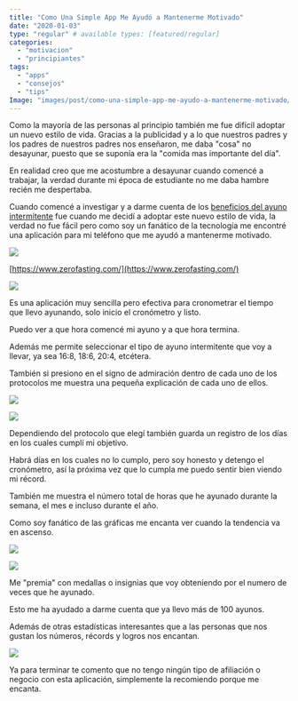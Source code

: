 ```yaml
---
title: "Como Una Simple App Me Ayudó a Mantenerme Motivado"
date: "2020-01-03"
type: "regular" # available types: [featured/regular]
categories: 
  - "motivacion"
  - "principiantes"
tags: 
  - "apps"
  - "consejos"
  - "tips"
Image: "images/post/como-una-simple-app-me-ayudo-a-mantenerme-motivado/Zero-Fasting-Logo.png"
---
```


Como la mayoría de las personas al principio también me fue difícil adoptar un nuevo estilo de vida. Gracias a la publicidad y a lo que nuestros padres y los padres de nuestros padres nos enseñaron, me daba "cosa" no desayunar, puesto que se suponía era la "comida mas importante del día".

En realidad creo que me acostumbre a desayunar cuando comencé a trabajar, la verdad durante mi época de estudiante no me daba hambre recién me despertaba.

Cuando comencé a investigar y a darme cuenta de los [beneficios del ayuno intermitente](https://ayunointermitente.blog/2019/12/12/4-beneficios-del-ayuno-intermitente/) fue cuando me decidí a adoptar este nuevo estilo de vida, la verdad no fue fácil pero como soy un fanático de la tecnología me encontré una aplicación para mi teléfono que me ayudó a mantenerme motivado.

![](https://ayunointermitentedotblog.files.wordpress.com/2020/01/zero-logo-wordmark-1.png?w=300)

[https://www.zerofasting.com/](https://www.zerofasting.com/)

![](https://ayunointermitentedotblog.files.wordpress.com/2020/01/zero-app-timer.jpg?w=155)

Es una aplicación muy sencilla pero efectiva para cronometrar el tiempo que llevo ayunando, solo inicio el cronómetro y listo.

Puedo ver a que hora comencé mi ayuno y a que hora termina.

Además me permite seleccionar el tipo de ayuno intermitente que voy a llevar, ya sea 16:8, 18:6, 20:4, etcétera.

También si presiono en el signo de admiración dentro de cada uno de los protocolos me muestra una pequeña explicación de cada uno de ellos.

![](https://ayunointermitentedotblog.files.wordpress.com/2020/01/zero-app-ayuno-intermitente.jpg?w=183)

![](https://ayunointermitentedotblog.files.wordpress.com/2020/01/zero-app1.jpg?w=146)

Dependiendo del protocolo que elegí también guarda un registro de los días en los cuales cumplí mi objetivo.

Habrá días en los cuales no lo cumplo, pero soy honesto y detengo el cronómetro, así la próxima vez que lo cumpla me puedo sentir bien viendo mi récord.

También me muestra el número total de horas que he ayunado durante la semana, el mes e incluso durante el año.

Como soy fanático de las gráficas me encanta ver cuando la tendencia va en ascenso.

![](https://ayunointermitentedotblog.files.wordpress.com/2020/01/zero-app3.jpg?w=147)

![](https://ayunointermitentedotblog.files.wordpress.com/2020/01/zero-app-badges.jpg?w=146)

Me "premia" con medallas o insignias que voy obteniendo por el numero de veces que he ayunado.

Esto me ha ayudado a darme cuenta que ya llevo más de 100 ayunos.

Además de otras estadísticas interesantes que a las personas que nos gustan los números, récords y logros nos encantan.

![](https://ayunointermitentedotblog.files.wordpress.com/2020/01/zero-app2.jpg?w=150)

Ya para terminar te comento que no tengo ningún tipo de afiliación o negocio con esta aplicación, simplemente la recomiendo porque me encanta.

